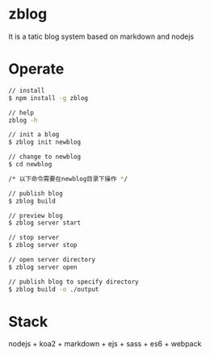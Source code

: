 # zblog
It is a tatic blog system based on markdown and nodejs

# Operate
```bash
// install
$ npm install -g zblog

// help
zblog -h

// init a blog
$ zblog init newblog

// change to newblog
$ cd newblog

/* 以下命令需要在newblog目录下操作 */

// publish blog
$ zblog build

// preview blog
$ zblog server start

// stop server
$ zblog server stop

// open server directory
$ zblog server open

// publish blog to specify directory
$ zblog build -o ./output
```

# Stack
nodejs + koa2 + markdown + ejs + sass + es6 + webpack